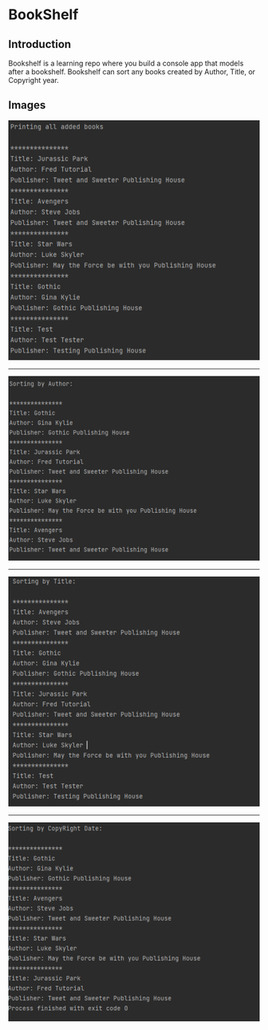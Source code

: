 # BookShelf
## Introduction
Bookshelf is a learning repo where you build a console app that models after a bookshelf. 
Bookshelf can sort any books created by Author, Title, or Copyright year.

## Images

![Adding Books](./src/main/resources/images/bookshelf-printing-added-books.png)

<hr/>

![Adding Books](./src/main/resources/images/bookshelf-sorting-by-author.png)

<hr/>

![Adding Books](./src/main/resources/images/bookshelf-sorting-by-title.png)

<hr/>

![Adding Books](./src/main/resources/images/bookshelf-sorting-by-copyright.png)